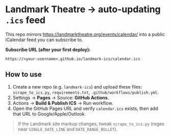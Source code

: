 # Landmark Theatre → auto-updating `.ics` feed

This repo mirrors https://landmarktheatre.org/events/calendar/ into a public iCalendar feed you can subscribe to.

**Subscribe URL (after your first deploy):**
```
https://<your-username>.github.io/landmark-ics/calendar.ics
```

## How to use
1. Create a new repo (e.g. `landmark-ics`) and upload these files: `scrape_to_ics.py`, `requirements.txt`, `.github/workflows/publish.yml`.
2. Settings → **Pages** → Source: **GitHub Actions**.
3. Actions → **Build & Publish ICS** → Run workflow.
4. Open the GitHub Pages URL and verify `calendar.ics` exists, then add that URL to Google/Apple/Outlook.

> If the Landmark site markup changes, tweak `scrape_to_ics.py` (regex near `SINGLE_DATE_LINE` and `DATE_RANGE_BULLET`).
